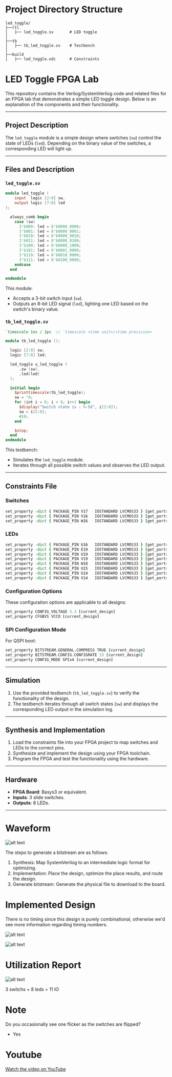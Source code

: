 # Project Directory Structure

```
led_toggle/
├──rtl
│   ├── led_toggle.sv       # LED toggle
│
├──tb
│   ├── tb_led_toggle.sv    # Testbench
│
├──build
│   ├── led_toggle.xdc      # Constraints
```

# LED Toggle FPGA Lab

This repository contains the Verilog/SystemVerilog code and related files for an FPGA lab that demonstrates a simple LED toggle design. Below is an explanation of the components and their functionality.

---

## Project Description

The `led_toggle` module is a simple design where switches (`sw`) control the state of LEDs (`led`). Depending on the binary value of the switches, a corresponding LED will light up.

---

## Files and Description

### `led_toggle.sv`

```verilog
module led_toggle (
    input  logic [2:0] sw,
    output logic [7:0] led
);

  always_comb begin
    case (sw)
      3'b000: led = 8'b0000_0000;
      3'b001: led = 8'b0000_0001;
      3'b010: led = 8'b0000_0010;
      3'b011: led = 8'b0000_0100;
      3'b100: led = 8'b0000_1000;
      3'b101: led = 8'b0001_0000;
      3'b110: led = 8'b0010_0000;
      3'b111: led = 8'b0100_0000;
    endcase
  end

endmodule
```

This module:
- Accepts a 3-bit switch input (`sw`).
- Outputs an 8-bit LED signal (`led`), lighting one LED based on the switch's binary value.

### `tb_led_toggle.sv`

```verilog
`timescale 1ns / 1ps  // `timescale <time unit>/<time precision>

module tb_led_toggle ();

  logic [2:0] sw;
  logic [7:0] led;

  led_toggle u_led_toggle (
      .sw (sw),
      .led(led)
  );

  initial begin
    $printtimescale(tb_led_toggle);
    sw = '0;
    for (int i = 0; i < 8; i++) begin
      $display("Switch state is : %-5d", i[2:0]);
      sw = i[2:0];
      #10;
    end

    $stop;
  end
endmodule
```

This testbench:
- Simulates the `led_toggle` module.
- Iterates through all possible switch values and observes the LED output.

---

## Constraints File

### Switches

```tcl
set_property -dict { PACKAGE_PIN V17   IOSTANDARD LVCMOS33 } [get_ports {sw[0]}]
set_property -dict { PACKAGE_PIN V16   IOSTANDARD LVCMOS33 } [get_ports {sw[1]}]
set_property -dict { PACKAGE_PIN W16   IOSTANDARD LVCMOS33 } [get_ports {sw[2]}]
```

### LEDs

```tcl
set_property -dict { PACKAGE_PIN U16   IOSTANDARD LVCMOS33 } [get_ports {led[0]}]
set_property -dict { PACKAGE_PIN E19   IOSTANDARD LVCMOS33 } [get_ports {led[1]}]
set_property -dict { PACKAGE_PIN U19   IOSTANDARD LVCMOS33 } [get_ports {led[2]}]
set_property -dict { PACKAGE_PIN V19   IOSTANDARD LVCMOS33 } [get_ports {led[3]}]
set_property -dict { PACKAGE_PIN W18   IOSTANDARD LVCMOS33 } [get_ports {led[4]}]
set_property -dict { PACKAGE_PIN U15   IOSTANDARD LVCMOS33 } [get_ports {led[5]}]
set_property -dict { PACKAGE_PIN U14   IOSTANDARD LVCMOS33 } [get_ports {led[6]}]
set_property -dict { PACKAGE_PIN V14   IOSTANDARD LVCMOS33 } [get_ports {led[7]}]
```

### Configuration Options

These configuration options are applicable to all designs:

```tcl
set_property CONFIG_VOLTAGE 3.3 [current_design]
set_property CFGBVS VCCO [current_design]
```

### SPI Configuration Mode

For QSPI boot:

```tcl
set_property BITSTREAM.GENERAL.COMPRESS TRUE [current_design]
set_property BITSTREAM.CONFIG.CONFIGRATE 33 [current_design]
set_property CONFIG_MODE SPIx4 [current_design]
```

---

## Simulation

1. Use the provided testbench (`tb_led_toggle.sv`) to verify the functionality of the design.
2. The testbench iterates through all switch states (`sw`) and displays the corresponding LED output in the simulation log.

---

## Synthesis and Implementation

1. Load the constraints file into your FPGA project to map switches and LEDs to the correct pins.
2. Synthesize and implement the design using your FPGA toolchain.
3. Program the FPGA and test the functionality using the hardware.

---

## Hardware

- **FPGA Board**: Basys3 or equivalent.
- **Inputs**: 3 slide switches.
- **Outputs**: 8 LEDs.

---

# Waveform

![alt text](doc/image-1.png)

The steps to generate a bitstream are as follows:
1. Synthesis: Map SystemVerilog to an intermediate logic format for optimizing.
2. Implementation: Place the design, optimize the place results, and route the design.
3. Generate bitstream: Generate the physical file to download to the board.

# Implemented Design
There is no timing since this design is purely combinational, otherwise we'd see more information regarding timing numbers.

![alt text](doc/image-4.png)

![alt text](doc/image-7.png)

# Utilization Report
![alt text](doc/image-3.png)

3 switchs + 8 leds = 11 IO

# Note
Do you occasionally see one flicker as the switches are flipped?
- Yes

# Youtube
[Watch the video on YouTube](https://img.youtube.com/vi/abc123/0.jpg)
